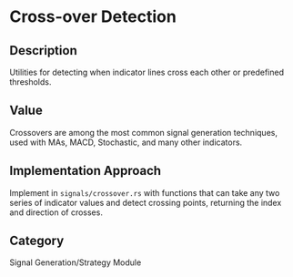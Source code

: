 # Cross-over Detection

## Description
Utilities for detecting when indicator lines cross each other or predefined thresholds.

## Value
Crossovers are among the most common signal generation techniques, used with MAs, MACD, Stochastic, and many other indicators.

## Implementation Approach
Implement in `signals/crossover.rs` with functions that can take any two series of indicator values and detect crossing points, returning the index and direction of crosses.

## Category
Signal Generation/Strategy Module
